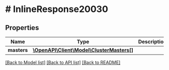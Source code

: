 # # InlineResponse20030

## Properties

Name | Type | Description | Notes
------------ | ------------- | ------------- | -------------
**masters** | [**\OpenAPI\Client\Model\ClusterMasters[]**](ClusterMasters.md) |  | [optional]

[[Back to Model list]](../../README.md#models) [[Back to API list]](../../README.md#endpoints) [[Back to README]](../../README.md)
